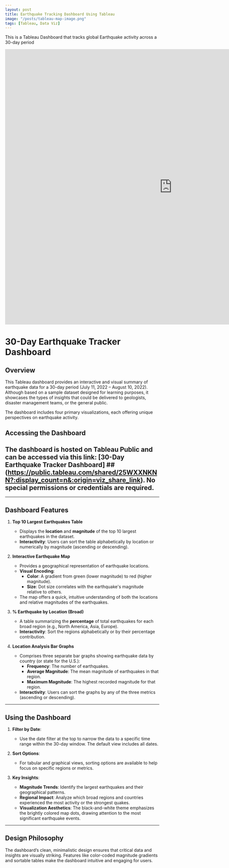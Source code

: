 ```yaml
---
layout: post
title: Earthquake Tracking Dashboard Using Tableau
image: "/posts/tableau-map-image.png"
tags: [Tableau, Data Viz]
---
```


This is a Tableau Dashboard that tracks global Earthquake activity across a 30-day period

<iframe seamless frameborder="0" src="https://public.tableau.com/shared/25WXXNKNN?:embed=yes&:display_count=yes&:showVizHome=no" width = '1090' height = '900'></iframe>


# 30-Day Earthquake Tracker Dashboard

## Overview
This Tableau dashboard provides an interactive and visual summary of earthquake data for a 30-day period (July 11, 2022 – August 10, 2022). Although based on a sample dataset designed for learning purposes, it showcases the types of insights that could be delivered to geologists, disaster management teams, or the general public.

The dashboard includes four primary visualizations, each offering unique perspectives on earthquake activity.

## Accessing the Dashboard
## The dashboard is hosted on Tableau Public and can be accessed via this link: [30-Day Earthquake Tracker Dashboard] ##(https://public.tableau.com/shared/25WXXNKNN?:display_count=n&:origin=viz_share_link). No special permissions or credentials are required.

---

## Dashboard Features
1. **Top 10 Largest Earthquakes Table**
   - Displays the **location** and **magnitude** of the top 10 largest earthquakes in the dataset.
   - **Interactivity**: Users can sort the table alphabetically by location or numerically by magnitude (ascending or descending).

2. **Interactive Earthquake Map**
   - Provides a geographical representation of earthquake locations.
   - **Visual Encoding**:
     - **Color**: A gradient from green (lower magnitude) to red (higher magnitude).
     - **Size**: Dot size correlates with the earthquake's magnitude relative to others.
   - The map offers a quick, intuitive understanding of both the locations and relative magnitudes of the earthquakes.

3. **% Earthquake by Location (Broad)**
   - A table summarizing the **percentage** of total earthquakes for each broad region (e.g., North America, Asia, Europe).
   - **Interactivity**: Sort the regions alphabetically or by their percentage contribution.

4. **Location Analysis Bar Graphs**
   - Comprises three separate bar graphs showing earthquake data by country (or state for the U.S.):
     - **Frequency**: The number of earthquakes.
     - **Average Magnitude**: The mean magnitude of earthquakes in that region.
     - **Maximum Magnitude**: The highest recorded magnitude for that region.
   - **Interactivity**: Users can sort the graphs by any of the three metrics (ascending or descending).

---

## Using the Dashboard
1. **Filter by Date**:
   - Use the date filter at the top to narrow the data to a specific time range within the 30-day window. The default view includes all dates.

2. **Sort Options**:
   - For tabular and graphical views, sorting options are available to help focus on specific regions or metrics.

3. **Key Insights**:
   - **Magnitude Trends**: Identify the largest earthquakes and their geographical patterns.
   - **Regional Impact**: Analyze which broad regions and countries experienced the most activity or the strongest quakes.
   - **Visualization Aesthetics**: The black-and-white theme emphasizes the brightly colored map dots, drawing attention to the most significant earthquake events.

---

## Design Philosophy
The dashboard’s clean, minimalistic design ensures that critical data and insights are visually striking. Features like color-coded magnitude gradients and sortable tables make the dashboard intuitive and engaging for users.
